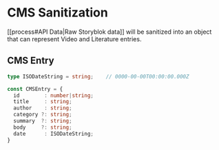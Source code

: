 # CMS Sanitization
[[process#API Data|Raw Storyblok data]] will be sanitized into an object that can represent Video and Literature entries.

## CMS Entry
```typescript
type ISODateString = string;    // 0000-00-00T00:00:00.000Z

const CMSEntry = {
  id        : number|string;
  title     : string;
  author    : string;
  category ?: string;
  summary  ?: string;
  body     ?: string;
  date      : ISODateString;
}

```

